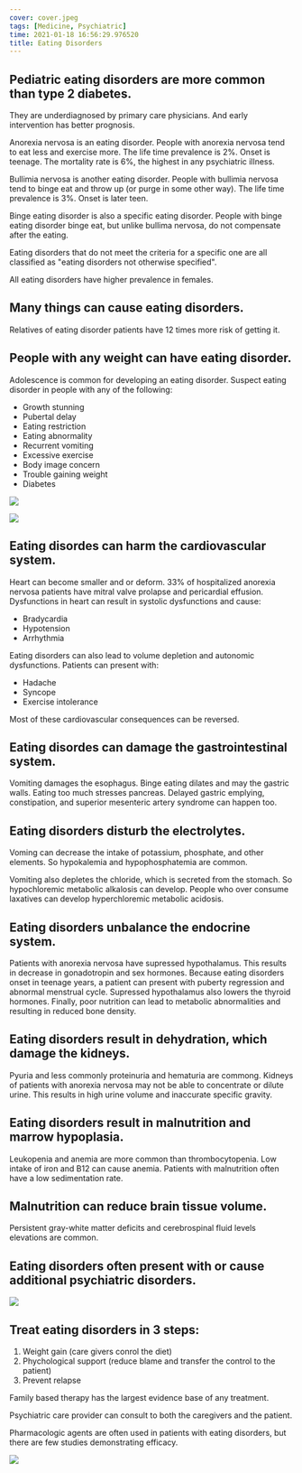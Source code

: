 ```yaml
---
cover: cover.jpeg
tags: [Medicine, Psychiatric]
time: 2021-01-18 16:56:29.976520
title: Eating Disorders
---
```


## Pediatric eating disorders are more common than type 2 diabetes.

They are underdiagnosed by primary care physicians.
And early intervention has better prognosis.

Anorexia nervosa is an eating disorder.
People with anorexia nervosa tend to eat less and exercise more.
The life time prevalence is 2%.
Onset is teenage.
The mortality rate is 6%, the highest in any psychiatric illness.

Bullimia nervosa is another eating disorder.
People with bullimia nervosa tend to binge eat and throw up (or purge in some other way).
The life time prevalence is 3%.
Onset is later teen.

Binge eating disorder is also a specific eating disorder.
People with binge eating disorder binge eat, but unlike bullima nervosa, do not compensate after the eating.

Eating disorders that do not meet the criteria for a specific one are all classified as "eating disorders not otherwise specified".

All eating disorders have higher prevalence in females.

## Many things can cause eating disorders.

Relatives of eating disorder patients have 12 times more risk of getting it.

## People with any weight can have eating disorder.

Adolescence is common for developing an eating disorder.
Suspect eating disorder in people with any of the following:

- Growth stunning
- Pubertal delay
- Eating restriction
- Eating abnormality
- Recurrent vomiting
- Excessive exercise
- Body image concern
- Trouble gaining weight
- Diabetes

![](image/q.png)

![](image/dd.png)

## Eating disordes can harm the cardiovascular system.

Heart can become smaller and or deform.
33% of hospitalized anorexia nervosa patients have mitral valve prolapse and pericardial effusion.
Dysfunctions in heart can result in systolic dysfunctions and cause:

- Bradycardia
- Hypotension
- Arrhythmia

Eating disorders can also lead to volume depletion and autonomic dysfunctions.
Patients can present with:

- Hadache
- Syncope
- Exercise intolerance

Most of these cardiovascular consequences can be reversed.

## Eating disordes can damage the gastrointestinal system.

Vomiting damages the esophagus.
Binge eating dilates and may the gastric walls.
Eating too much stresses pancreas.
Delayed gastric emplying, constipation, and superior mesenteric artery syndrome can happen too.

## Eating disorders disturb the electrolytes.

Voming can decrease the intake of potassium, phosphate, and other elements.
So hypokalemia and hypophosphatemia are common.

Vomiting also depletes the chloride, which is secreted from the stomach.
So hypochloremic metabolic alkalosis can develop.
People who over consume laxatives can develop hyperchloremic metabolic acidosis.

## Eating disorders unbalance the endocrine system.

Patients with anorexia nervosa have supressed hypothalamus.
This results in decrease in gonadotropin and sex hormones.
Because eating disorders onset in teenage years, a patient can present with puberty regression and abnormal menstrual cycle.
Supressed hypothalamus also lowers the thyroid hormones.
Finally, poor nutrition can lead to metabolic abnormalities and resulting in reduced bone density.

## Eating disorders result in dehydration, which damage the kidneys.

Pyuria and less commonly proteinuria and hematuria are commong.
Kidneys of patients with anorexia nervosa may not be able to concentrate or dilute urine.
This results in high urine volume and inaccurate specific gravity.

## Eating disorders result in malnutrition and marrow hypoplasia.

Leukopenia and anemia are more common than thrombocytopenia.
Low intake of iron and B12 can cause anemia.
Patients with malnutrition often have a low sedimentation rate.

## Malnutrition can reduce brain tissue volume.

Persistent gray-white matter deficits and cerebrospinal fluid levels elevations are common.

## Eating disorders often present with or cause additional psychiatric disorders.

![](image/anbn.png)

## Treat eating disorders in 3 steps:

1. Weight gain (care givers conrol the diet)
2. Phychological support (reduce blame and transfer the control to the patient)
3. Prevent relapse

Family based therapy has the largest evidence base of any treatment.

Psychiatric care provider can consult to both the caregivers and the patient.

Pharmacologic agents are often used in patients with eating disorders, but there are few studies demonstrating efficacy.

![](image/image.jpeg)
